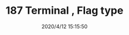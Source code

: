 ﻿---
layout: post 
title: 187 Terminal , Flag type
tags: FA 187
categories: housing-terminal
overview: 187
part_number: STO-41-187N
thumb_img: static/202006/316-thumb-20200630083504.jpg
small_img: static/202006/316-20200630083504.jpg
date: 2020/4/12 15:15:50
---



